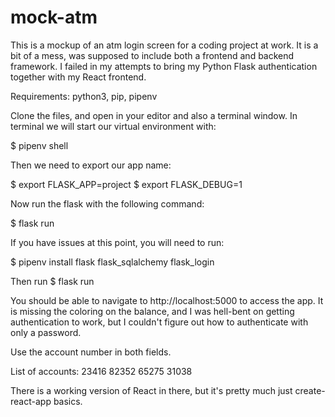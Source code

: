 # mock-atm
This is a mockup of an atm login screen for a coding project at work.  It is a bit of a mess, was supposed to include both a frontend and backend framework.  I failed in my attempts to bring my Python Flask authentication together with my React frontend.

Requirements: python3, pip, pipenv

Clone the files, and open in your editor and also a terminal window.  In terminal we will start our virtual environment with:

$ pipenv shell

Then we need to export our app name:

$ export FLASK_APP=project
$ export FLASK_DEBUG=1

Now run the flask with the following command:

$ flask run

If you have issues at this point, you will need to run:

$ pipenv install flask flask_sqlalchemy flask_login

Then run $ flask run

You should be able to navigate to http://localhost:5000 to access the app.  It is missing the coloring on the balance, and I was hell-bent on getting authentication to work, but I couldn't figure out how to authenticate with only a password.


Use the account number in both fields.

List of accounts:
23416
82352
65275
31038

There is a working version of React in there, but it's pretty much just create-react-app basics.
